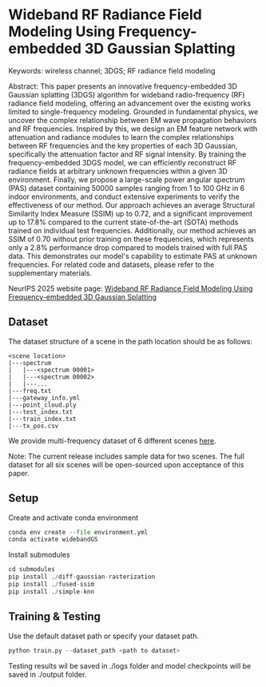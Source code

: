 # Wideband RF Radiance Field Modeling Using Frequency-embedded 3D Gaussian Splatting


Keywords:
wireless channel; 3DGS; RF radiance field modeling

Abstract: 
This paper presents an innovative frequency-embedded 3D Gaussian splatting (3DGS) algorithm for wideband radio-frequency (RF) radiance field modeling, offering an advancement over the existing works limited to single-frequency modeling. Grounded in fundamental physics, we uncover the complex relationship between EM wave propagation behaviors and RF frequencies. Inspired by this, we design an EM feature network with attenuation and radiance modules to learn the complex relationships between RF frequencies and the key properties of each 3D Gaussian, specifically the attenuation factor and RF signal intensity. By training the frequency-embedded 3DGS model, we can efficiently reconstruct RF radiance fields at arbitrary unknown frequencies within a given 3D environment. Finally, we propose a large-scale power angular spectrum (PAS) dataset containing 50000 samples ranging from 1 to 100 GHz in 6 indoor environments, and conduct extensive experiments to verify the effectiveness of our method. Our approach achieves an average Structural Similarity Index Measure (SSIM) up to 0.72, and a significant improvement up to 17.8% compared to the current state-of-the-art (SOTA) methods trained on individual test frequencies. Additionally, our method achieves an SSIM of 0.70 without prior training on these frequencies, which represents only a 2.8% performance drop compared to models trained with full PAS data. This demonstrates our model's capability to estimate PAS at unknown frequencies. For related code and datasets, please refer to the supplementary materials.

NeurIPS 2025 website page:
[Wideband RF Radiance Field Modeling Using Frequency-embedded 3D Gaussian Splatting](https://openreview.net/forum?id=BddBODS3xX)


## Dataset

The dataset structure of a scene in the path location should be as follows:
```
<scene location>
|---spectrum
|   |---<spectrum 00001>
|   |---<spectrum 00002>
|   |---...
|---freq.txt
|---gateway_info.yml
|---point_cloud.ply
|---test_index.txt
|---train_index.txt
|---tx_pos.csv
```

We provide multi-frequency dataset of 6 different scenes [here](https://xxx).

Note: The current release includes sample data for two scenes. The full dataset for all six scenes will be open-sourced upon acceptance of this paper.

## Setup
Create and activate conda environment
```python
conda env create --file environment.yml
conda activate widebandGS
```
Install submodules
```python
cd submodules
pip install ./diff-gaussian-rasterization
pip install ./fused-ssim
pip install ./simple-knn
```


## Training & Testing
Use the default dataset path or specify your dataset path.
```python
python train.py --dataset_path <path to dataset>
```
Testing results wil be saved in ./logs folder and model checkpoints will be saved in ./output folder.
